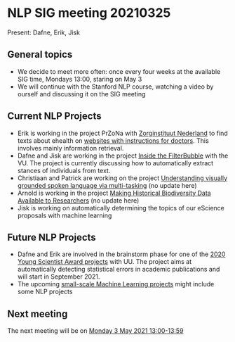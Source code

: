 # NLP SIG meeting 20210325

Present: Dafne, Erik, Jisk 

## General topics

* We decide to meet more often: once every four weeks at the available SIG time, Mondays 13:00, staring on May 3
* We will continue with the Stanford NLP course, watching a video by ourself and discussing it on the SIG meeting

## Current NLP Projects

* Erik is working in the project PrZoNa with [Zorginstituut Nederland](zorginstituutnederland.nl) to find texts
about ehealth on [websites with instructions for doctors](https://richtlijnen.nhg.org/). This involves mainly information retrieval.
* Dafne and Jisk are working in the project [Inside the FilterBubble](https://research-software.nl/projects/inside-the-filter-bubble) with the VU.
The project is currently discussing how to automatically extract stances of individuals from text.
* Christiaan and Patrick are working on the project [Understanding visually grounded spoken language via multi-tasking](https://research-software.nl/projects/758)
(no update here)
* Arnold is working in the project 
[Making Historical Biodiversity Data Available to Researchers](https://research-software.nl/projects/fc721fd8-be08-468b-bfbe-bdbb6f34c947)
(no update here)
* Jisk is working on automatically determining the topics of our eScience proposals with machine learning 

## Future NLP Projects

* Dafne and Erik are involved in the brainstorm phase for one of the 
[2020 Young Scientist Award projects](https://www.esciencecenter.nl/news/chris-broekema-and-michele-nuijten-winners-of-the-young-escientist-award-2020/) with UU.
The project aims at automatically detecting statistical errors in academic publications and will start in September 2021.
* The upcoming 
[small-scale Machine Learning projects](https://www.esciencecenter.nl/collaborate/open-call-for-small-scale-initiatives-in-machine-learning-openssi-2021/)
might include some NLP projects

## Next meeting

The next meeting will be on [Monday 3 May 2021 13:00-13:59](20210503-meeting.md)

